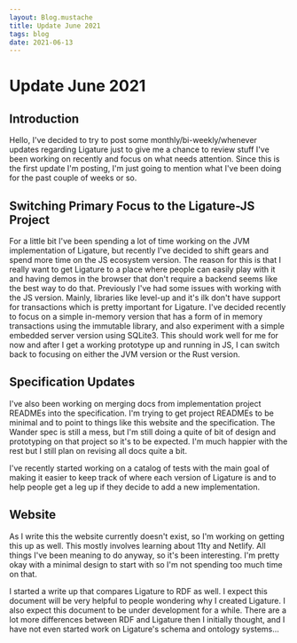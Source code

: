 ```yaml
---
layout: Blog.mustache
title: Update June 2021
tags: blog
date: 2021-06-13
---
```


# Update June 2021

## Introduction

Hello, I've decided to try to post some monthly/bi-weekly/whenever updates regarding Ligature
just to give me a chance to review stuff I've been working on recently and focus on what needs
attention.
Since this is the first update I'm posting, I'm just going to mention what I've been doing for
the past couple of weeks or so.

## Switching Primary Focus to the Ligature-JS Project

For a little bit I've been spending a lot of time working on the JVM implementation of Ligature,
but recently I've decided to shift gears and spend more time on the JS ecosystem version.
The reason for this is that I really want to get Ligature to a place where people can easily play
with it and having demos in the browser that don't require a backend seems like the best way to
do that.
Previously I've had some issues with working with the JS version.
Mainly, libraries like level-up and it's ilk don't have support for transactions which is pretty
important for Ligature.
I've decided recently to focus on a simple in-memory version that has a form of in memory
transactions using the immutable library, and also experiment with a simple embedded server
version using SQLite3.
This should work well for me for now and after I get a working prototype up and running in JS,
I can switch back to focusing on either the JVM version or the Rust version.

## Specification Updates

I've also been working on merging docs from implementation project READMEs into the specification.
I'm trying to get project READMEs to be minimal and to point to things like this website and
the specification.
The Wander spec is still a mess, but I'm still doing a quite of bit of design and prototyping
on that project so it's to be expected.
I'm much happier with the rest but I still plan on revising all docs quite a bit.

I've recently started working on a catalog of tests with the main goal of making it easier to
keep track of where each version of Ligature is and to help people get a leg up if they
decide to add a new implementation.

## Website

As I write this the website currently doesn't exist,
so I'm working on getting this up as well.
This mostly involves learning about 11ty and Netlify.
All things I've been meaning to do anyway, so it's been interesting.
I'm pretty okay with a minimal design to start with so I'm not spending too much time on that.

I started a write up that compares Ligature to RDF as well.
I expect this document will be very helpful to people wondering why I created Ligature.
I also expect this document to be under development for a while.
There are a lot more differences between RDF and Ligature then I initially thought,
and I have not even started work on Ligature's schema and ontology systems...
